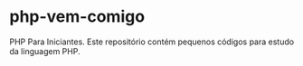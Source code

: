 # php-vem-comigo
PHP Para Iniciantes.
Este repositório contém pequenos códigos para estudo da linguagem PHP.
